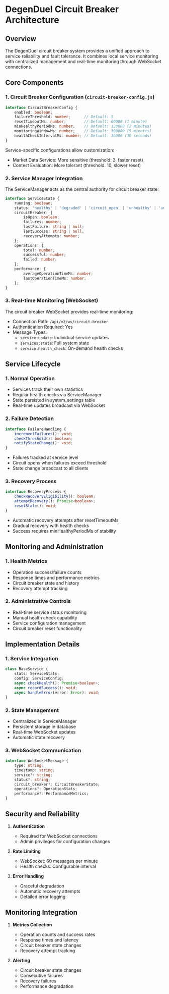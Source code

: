 # DegenDuel Circuit Breaker Architecture

## Overview

The DegenDuel circuit breaker system provides a unified approach to service reliability and fault tolerance. It combines local service monitoring with centralized management and real-time monitoring through WebSocket connections.

## Core Components

### 1. Circuit Breaker Configuration (`circuit-breaker-config.js`)
```typescript
interface CircuitBreakerConfig {
    enabled: boolean;
    failureThreshold: number;      // Default: 5
    resetTimeoutMs: number;        // Default: 60000 (1 minute)
    minHealthyPeriodMs: number;    // Default: 120000 (2 minutes)
    monitoringWindowMs: number;    // Default: 300000 (5 minutes)
    healthCheckIntervalMs: number; // Default: 30000 (30 seconds)
}
```

Service-specific configurations allow customization:
- Market Data Service: More sensitive (threshold: 3, faster reset)
- Contest Evaluation: More tolerant (threshold: 10, slower reset)

### 2. Service Manager Integration

The ServiceManager acts as the central authority for circuit breaker state:

```typescript
interface ServiceState {
    running: boolean;
    status: 'healthy' | 'degraded' | 'circuit_open' | 'unhealthy' | 'unknown';
    circuitBreaker: {
        isOpen: boolean;
        failures: number;
        lastFailure: string | null;
        lastSuccess: string | null;
        recoveryAttempts: number;
    };
    operations: {
        total: number;
        successful: number;
        failed: number;
    };
    performance: {
        averageOperationTimeMs: number;
        lastOperationTimeMs: number;
    };
}
```

### 3. Real-time Monitoring (WebSocket)

The circuit breaker WebSocket provides real-time monitoring:
- Connection Path: `/api/v2/ws/circuit-breaker`
- Authentication Required: Yes
- Message Types:
  - `service:update`: Individual service updates
  - `services:state`: Full system state
  - `service:health_check`: On-demand health checks

## Service Lifecycle

### 1. Normal Operation
- Services track their own statistics
- Regular health checks via ServiceManager
- State persisted in system_settings table
- Real-time updates broadcast via WebSocket

### 2. Failure Detection
```typescript
interface FailureHandling {
    incrementFailures(): void;
    checkThreshold(): boolean;
    notifyStateChange(): void;
}
```
- Failures tracked at service level
- Circuit opens when failures exceed threshold
- State change broadcast to all clients

### 3. Recovery Process
```typescript
interface RecoveryProcess {
    checkRecoveryEligibility(): boolean;
    attemptRecovery(): Promise<boolean>;
    resetState(): void;
}
```
- Automatic recovery attempts after resetTimeoutMs
- Gradual recovery with health checks
- Success requires minHealthyPeriodMs of stability

## Monitoring and Administration

### 1. Health Metrics
- Operation success/failure counts
- Response times and performance metrics
- Circuit breaker state and history
- Recovery attempt tracking

### 2. Administrative Controls
- Real-time service status monitoring
- Manual health check capability
- Service configuration management
- Circuit breaker reset functionality

## Implementation Details

### 1. Service Integration
```typescript
class BaseService {
    stats: ServiceStats;
    config: ServiceConfig;
    async checkHealth(): Promise<boolean>;
    async recordSuccess(): void;
    async handleError(error: Error): void;
}
```

### 2. State Management
- Centralized in ServiceManager
- Persistent storage in database
- Real-time WebSocket updates
- Automatic state recovery

### 3. WebSocket Communication
```typescript
interface WebSocketMessage {
    type: string;
    timestamp: string;
    service?: string;
    status?: string;
    circuit_breaker?: CircuitBreakerState;
    operations?: OperationStats;
    performance?: PerformanceMetrics;
}
```

## Security and Reliability

1. **Authentication**
   - Required for WebSocket connections
   - Admin privileges for configuration changes

2. **Rate Limiting**
   - WebSocket: 60 messages per minute
   - Health checks: Configurable interval

3. **Error Handling**
   - Graceful degradation
   - Automatic recovery attempts
   - Detailed error logging

## Monitoring Integration

1. **Metrics Collection**
   - Operation counts and success rates
   - Response times and latency
   - Circuit breaker state changes
   - Recovery attempt tracking

2. **Alerting**
   - Circuit breaker state changes
   - Consecutive failures
   - Recovery failures
   - Performance degradation 